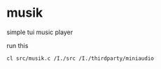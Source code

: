 # musik
simple tui music player

run this
```console
cl src/musik.c /I./src /I./thirdparty/miniaudio
```
